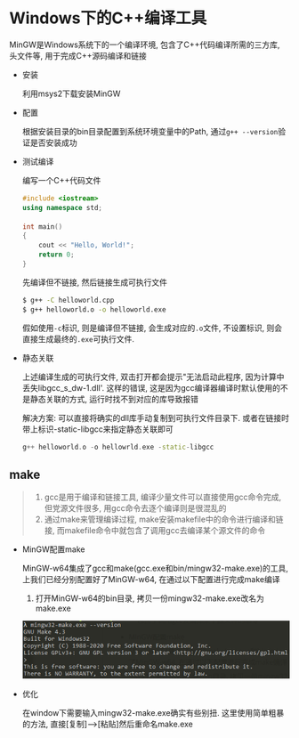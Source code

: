 # Windows下的C++编译工具

MinGW是Windows系统下的一个编译环境, 包含了C++代码编译所需的三方库, 头文件等, 用于完成C++源码编译和链接

- 安装

  利用msys2下载安装MinGW

- 配置

  根据安装目录的bin目录配置到系统环境变量中的Path, 通过`g++ --version`验证是否安装成功

- 测试编译

  编写一个C++代码文件

  ```c++
  #include <iostream>
  using namespace std;
  
  int main() 
  {
      cout << "Hello, World!";
      return 0;
  }
  ```

  先编译但不链接, 然后链接生成可执行文件

  ```cmd
  $ g++ -C helloworld.cpp
  $ g++ helloworld.o -o helloworld.exe
  ```

  假如使用`-c`标识, 则是编译但不链接, 会生成对应的`.o`文件, 不设置标识, 则会直接生成最终的`.exe`可执行文件.

- 静态关联

  上述编译生成的可执行文件, 双击打开都会提示"无法启动此程序, 因为计算中丢失libgcc_s_dw-1.dll'. 这样的错误, 这是因为gcc编译器编译时默认使用的不是静态关联的方式, 运行时找不到对应的库导致报错

  解决方案: 可以直接将确实的dll库手动复制到可执行文件目录下. 或者在链接时带上标识-static-libgcc来指定静态关联即可

  ```c++
  g++ helloworld.o -o hellowrld.exe -static-libgcc
  ```

## make

> 1. gcc是用于编译和链接工具, 编译少量文件可以直接使用gcc命令完成, 但党源文件很多, 用gcc命令去逐个编译则是很混乱的
> 2. 通过make来管理编译过程, make安装makefile中的命令进行编译和链接, 而makefile命令中就包含了调用gcc去编译某个源文件的命令

- MinGW配置make

  MinGW-w64集成了gcc和make(gcc.exe和bin/mingw32-make.exe)的工具, 上我们已经分别配置好了MinGW-w64, 在通过以下配置进行完成make编译

  1. 打开MinGW-w64的bin目录, 拷贝一份mingw32-make.exe改名为make.exe

  ![image-20211117185900660](.\Windows下的C++编译工具.assets\image-20211117185900660-16371467414141.png)

- 优化

  在window下需要输入mingw32-make.exe确实有些别扭. 这里使用简单粗暴的方法, 直接[复制]-->[粘贴]然后重命名make.exe